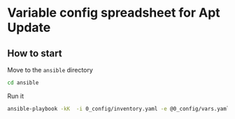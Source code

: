 # Variable config spreadsheet for Apt Update

## How to start

Move to the `ansible` directory

```bash
cd ansible
```
Run it

```bash
ansible-playbook -kK  -i 0_config/inventory.yaml -e @0_config/vars.yaml apt-update/main.yaml
```